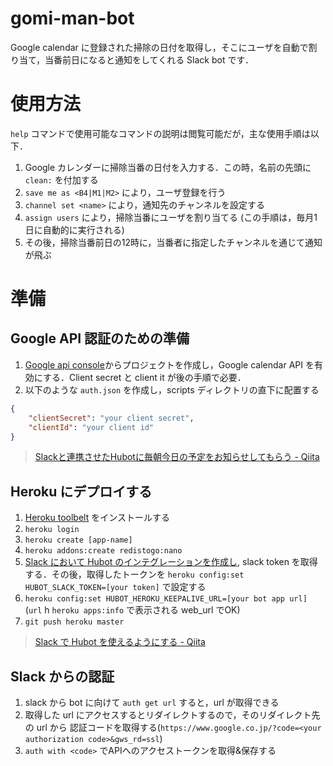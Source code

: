 # gomi-man-bot

Google calendar に登録された掃除の日付を取得し，そこにユーザを自動で割り当て，当番前日になると通知をしてくれる Slack bot です．

# 使用方法
`help` コマンドで使用可能なコマンドの説明は閲覧可能だが，主な使用手順は以下．

1. Google カレンダーに掃除当番の日付を入力する．この時，名前の先頭に `clean:` を付加する
2. `save me as <B4|M1|M2>` により，ユーザ登録を行う
3. `channel set <name>` により，通知先のチャンネルを設定する
4. `assign users` により，掃除当番にユーザを割り当てる (この手順は，毎月1日に自動的に実行される)
5. その後，掃除当番前日の12時に，当番者に指定したチャンネルを通じて通知が飛ぶ

# 準備
## Google API 認証のための準備

1. [Google api console](https://console.developers.google.com)からプロジェクトを作成し，Google calendar API を有効にする．Client secret と client it が後の手順で必要．
2. 以下のような `auth.json` を作成し，scripts ディレクトリの直下に配置する

``` json
{
    "clientSecret": "your client secret",
    "clientId": "your client id"
}
```

> [Slackと連携させたHubotに毎朝今日の予定をお知らせしてもらう - Qiita](http://qiita.com/tk3fftk/items/6ae172abc57f72eabeb2)

## Heroku にデプロイする

1. [Heroku toolbelt](https://toolbelt.heroku.com/) をインストールする
2. `heroku login`
3. `heroku create [app-name]`
4. `heroku addons:create redistogo:nano`
5. [Slack において Hubot のインテグレーションを作成し](http://my.slack.com/services/new/hubot), slack token を取得する．その後，取得したトークンを `heroku config:set HUBOT_SLACK_TOKEN=[your token]` で設定する
6. `heroku config:set HUBOT_HEROKU_KEEPALIVE_URL=[your bot app url]` (`url` h `heroku apps:info` で表示される web_url でOK)
7. `git push heroku master`

> [Slack で Hubot を使えるようにする - Qiita](http://qiita.com/misopeso/items/1f418dd02e89234499b3)

## Slack からの認証

1. slack から bot に向けて `auth get url` すると，url が取得できる
2. 取得した url にアクセスするとリダイレクトするので，そのリダイレクト先の url から 認証コードを取得する(`https://www.google.co.jp/?code=<your authorization code>&gws_rd=ssl`)
3. `auth with <code>` でAPIへのアクセストークンを取得&保存する

